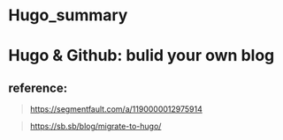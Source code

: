# Hugo_summary




# Hugo & Github: bulid your own blog

## reference: 

> https://segmentfault.com/a/1190000012975914

> https://sb.sb/blog/migrate-to-hugo/
